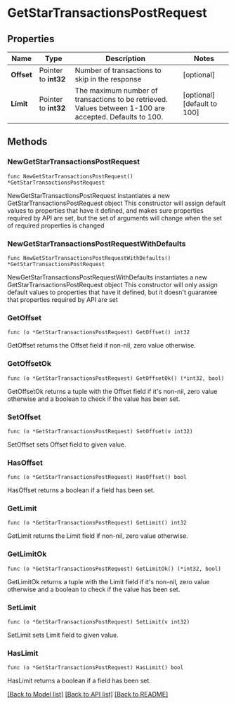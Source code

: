 # GetStarTransactionsPostRequest

## Properties

Name | Type | Description | Notes
------------ | ------------- | ------------- | -------------
**Offset** | Pointer to **int32** | Number of transactions to skip in the response | [optional] 
**Limit** | Pointer to **int32** | The maximum number of transactions to be retrieved. Values between 1-100 are accepted. Defaults to 100. | [optional] [default to 100]

## Methods

### NewGetStarTransactionsPostRequest

`func NewGetStarTransactionsPostRequest() *GetStarTransactionsPostRequest`

NewGetStarTransactionsPostRequest instantiates a new GetStarTransactionsPostRequest object
This constructor will assign default values to properties that have it defined,
and makes sure properties required by API are set, but the set of arguments
will change when the set of required properties is changed

### NewGetStarTransactionsPostRequestWithDefaults

`func NewGetStarTransactionsPostRequestWithDefaults() *GetStarTransactionsPostRequest`

NewGetStarTransactionsPostRequestWithDefaults instantiates a new GetStarTransactionsPostRequest object
This constructor will only assign default values to properties that have it defined,
but it doesn't guarantee that properties required by API are set

### GetOffset

`func (o *GetStarTransactionsPostRequest) GetOffset() int32`

GetOffset returns the Offset field if non-nil, zero value otherwise.

### GetOffsetOk

`func (o *GetStarTransactionsPostRequest) GetOffsetOk() (*int32, bool)`

GetOffsetOk returns a tuple with the Offset field if it's non-nil, zero value otherwise
and a boolean to check if the value has been set.

### SetOffset

`func (o *GetStarTransactionsPostRequest) SetOffset(v int32)`

SetOffset sets Offset field to given value.

### HasOffset

`func (o *GetStarTransactionsPostRequest) HasOffset() bool`

HasOffset returns a boolean if a field has been set.

### GetLimit

`func (o *GetStarTransactionsPostRequest) GetLimit() int32`

GetLimit returns the Limit field if non-nil, zero value otherwise.

### GetLimitOk

`func (o *GetStarTransactionsPostRequest) GetLimitOk() (*int32, bool)`

GetLimitOk returns a tuple with the Limit field if it's non-nil, zero value otherwise
and a boolean to check if the value has been set.

### SetLimit

`func (o *GetStarTransactionsPostRequest) SetLimit(v int32)`

SetLimit sets Limit field to given value.

### HasLimit

`func (o *GetStarTransactionsPostRequest) HasLimit() bool`

HasLimit returns a boolean if a field has been set.


[[Back to Model list]](../README.md#documentation-for-models) [[Back to API list]](../README.md#documentation-for-api-endpoints) [[Back to README]](../README.md)


